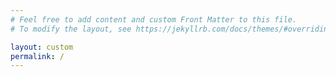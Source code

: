 ```yaml
---
# Feel free to add content and custom Front Matter to this file.
# To modify the layout, see https://jekyllrb.com/docs/themes/#overriding-theme-defaults

layout: custom
permalink: /
---
```


